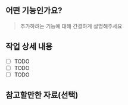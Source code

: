 ## 어떤 기능인가요?
> 추가하려는 기능에 대해 간결하게 설명해주세요
## 작업 상세 내용
- [ ] TODO
- [ ] TODO
- [ ] TODO
## 참고할만한 자료(선택)
